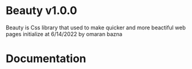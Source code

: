 # Beauty v1.0.0
Beauty is Css library that used to make quicker and more beactiful web pages 
initialize at 6/14/2022
by omaran bazna 
# Documentation
